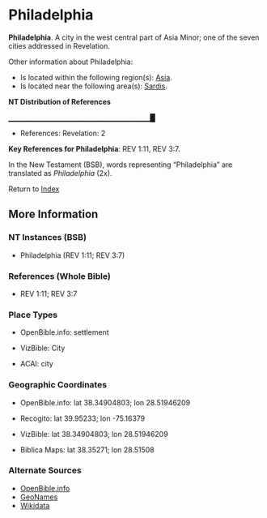 # Philadelphia
**Philadelphia**. 
A city in the west central part of Asia Minor; one of the seven cities addressed in Revelation. 




Other information about Philadelphia:


* Is located within the following region(s): 
[Asia](Asia.md). 
* Is located near the following area(s): 
[Sardis](Sardis.md). 


**NT Distribution of References**

▁▁▁▁▁▁▁▁▁▁▁▁▁▁▁▁▁▁▁▁▁▁▁▁▁▁█
* References: Revelation: 2



**Key References for Philadelphia**: 
REV 1:11, REV 3:7. 




In the New Testament (BSB), words representing “Philadelphia” are translated as 
*Philadelphia* (2x). 


Return to [Index](00-Index.md)

## More Information

### NT Instances (BSB)

* Philadelphia (REV 1:11; REV 3:7)



### References (Whole Bible)

* REV 1:11; REV 3:7


### Place Types

* OpenBible.info: settlement

* VizBible: City

* ACAI: city



### Geographic Coordinates

* OpenBible.info: lat 38.34904803; lon 28.51946209

* Recogito: lat 39.95233; lon -75.16379

* VizBible: lat 38.34904803; lon 28.51946209

* Biblica Maps: lat 38.35271; lon 28.51508



### Alternate Sources

* [OpenBible.info](https://www.openbible.info/geo/ancient/a1c7cc1)
* [GeoNames](http://sws.geonames.org/4560349)
* [Wikidata](http://www.wikidata.org/entity/Q138280)



